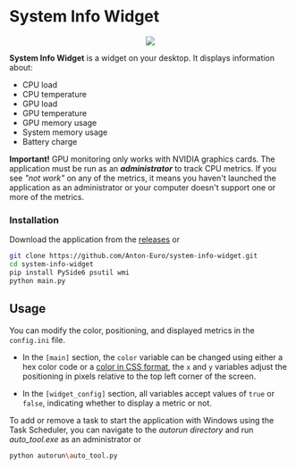 # System Info Widget
<p align='center'><img src="https://i.imgur.com/UuOD5q9.png"></p>

**System Info Widget** is a widget on your desktop. 
It displays information about:
- CPU load
- CPU temperature
- GPU load
- GPU temperature
- GPU memory usage
- System memory usage
- Battery charge

**Important!** GPU monitoring only works with NVIDIA graphics cards. The application must be run as an ***administrator*** to track CPU metrics. If you see *"not work"* on any of the metrics, it means you haven't launched the application as an administrator or your computer doesn't support one or more of the metrics.

### Installation
Download the application from the [releases](https://github.com/Anton-Euro/system-info-widget/releases/tag/release) or
```bash
git clone https://github.com/Anton-Euro/system-info-widget.git
cd system-info-widget
pip install PySide6 psutil wmi
python main.py
```

## Usage
You can modify the color, positioning, and displayed metrics in the `config.ini` file.

- In the `[main]` section, the `color` variable can be changed using either a hex color code or a [color in CSS format](https://www.w3.org/wiki/CSS/Properties/color/keywords), the `x` and `y` variables adjust the positioning in pixels relative to the top left corner of the screen.

- In the `[widget_config]` section, all variables accept values of `true` or `false`, indicating whether to display a metric or not.

To add or remove a task to start the application with Windows using the Task Scheduler, you can navigate to the *autorun directory* and run *auto_tool.exe* as an administrator or 
```bash
python autorun\auto_tool.py
```